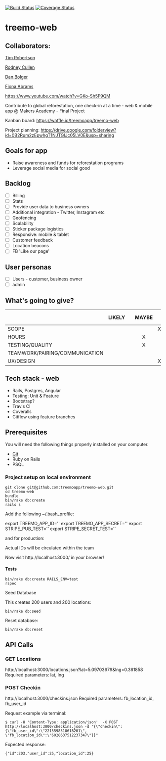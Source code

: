 [![Build Status](https://travis-ci.org/treemoapp/treemo-web.svg?branch=master)](https://travis-ci.org/treemoapp/treemo-web)
[![Coverage Status](https://coveralls.io/repos/treemoapp/treemo-web/badge.svg)](https://coveralls.io/r/treemoapp/treemo-web)

# treemo-web

Collaborators:
-----

[Tim Robertson](https://github.com/timrobertson0122)

[Rodney Cullen](https://github.com/rodcul)

[Dan Bolger](https://github.com/dan-bolger)

[Fiona Abrams](https://github.com/smarbaf)

https://www.youtube.com/watch?v=GKo-Sh5F9QM

Contribute to global reforestation, one check-in at a time - web & mobile app @ Makers Academy - Final Project

Kanban board: https://waffle.io/treemoapp/treemo-web

Project planning: https://drive.google.com/folderview?id=0B2Rum2zEpwhgT1NJTGlJc05LV0E&usp=sharing

## Goals for app
- Raise awareness and funds for reforestation programs
- Leverage social media for social good

## Backlog

- [ ] Billing
- [ ] Stats
- [ ] Provide user data to business owners
- [ ] Additional integration - Twitter, Instagram etc
- [ ] Geofencing
- [ ] Scalability
- [ ] Sticker package logistics
- [ ] Responsive: mobile & tablet
- [ ] Customer feedback
- [ ] Location beacons
- [ ] FB 'Like our page'

## User personas

- [ ] Users - customer, business owner
- [ ] admin

## What's going to give?

|   |  LIKELY |   | MAYBE  |   | DEFINITELY NOT  |
|---|:---:|:---:|:---:|:---:|:---:|
|SCOPE  |   |   |   | X  |   |
|HOURS   |   |   | X  |   |   |
|TESTING/QUALITY   |   |   | X |  |   |
|TEAMWORK/PAIRING/COMMUNICATION   |   |   |   |   | X  |
|UX/DESIGN   |   |   |   | X |   |

## Tech stack - web
- Rails, Postgres, Angular
- Testing: Unit & Feature
- Bootstrap?
- Travis CI
- Coveralls
- Gitflow using feature branches

## Prerequisites

You will need the following things properly installed on your computer.

* [Git](http://git-scm.com/)
* Ruby on Rails
* PSQL

### Project setup on local environment

```
git clone git@github.com:treemoapp/treemo-web.git
cd treemo-web
bundle
bin/rake db:create
rails s
```

Add the following ~/.bash_profile:

export TREEMO_APP_ID=''
export TREEMO_APP_SECRET=''
export STRIPE_PUB_TEST=''
export STRIPE_SECRET_TEST=''

and for production:


Actual IDs will be circulated within the team

Now visit http://localhost:3000/ in your browser!

#### Tests

```
bin/rake db:create RAILS_ENV=test
rspec
```

Seed Database

This creates 200 users and 200 locations:

```bin/rake db:seed```

Reset database:

```bin/rake db:reset```

## API Calls
### GET Locations

http://localhost:3000/locations.json?lat=5.09703679&lng=0.361858
Required parameters: lat, lng

### POST Checkin
http://localhost:3000/checkins.json
Required parameters: fb_location_id, fb_user_id

Request example via terminal:
```
$ curl -H 'Content-Type: application/json'  -X POST http://localhost:3000/checkins.json -d "{\"checkin\":{\"fb_user_id\":\"2215598518618201\", \"fb_location_id\":\"6028637512237347\"}}"

```
Expected response:
```
{"id":203,"user_id":25,"location_id":25}
```

